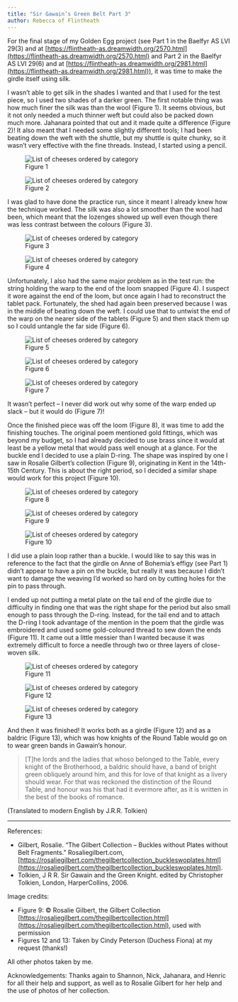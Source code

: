 ```yaml
---
title: "Sir Gawain’s Green Belt Part 3"
author: Rebecca of Flintheath
---
```


For the final stage of my Golden Egg project (see Part 1 in the Baelfyr AS LVI 29(3) and at [https://flintheath-as.dreamwidth.org/2570.html](https://flintheath-as.dreamwidth.org/2570.html) and Part 2 in the Baelfyr AS LVI 29(6) and at [https://flintheath-as.dreamwidth.org/2981.html](https://flintheath-as.dreamwidth.org/2981.html)), it was time to make the girdle itself using silk.

I wasn’t able to get silk in the shades I wanted and that I used for the test piece, so I used two shades of a darker green. The first notable thing was how much finer the silk was than the wool (Figure 1). It seems obvious, but it not only needed a much thinner weft but could also be packed down much more. Jahanara pointed that out and it made quite a difference (Figure 2)! It also meant that I needed some slightly different tools; I had been beating down the weft with the shuttle, but my shuttle is quite chunky, so it wasn’t very effective with the fine threads. Instead, I started using a pencil.

<div class="gallery">
  <div class="col2">
    <figure class="figure">
        <img src="/baelfyr/2022-10/gawain/Figure01.jpg"
            class="figure-img rounded"
            alt="List of cheeses ordered by category">
        <figcaption class="figure-caption text-center">Figure 1</figcaption>
    </figure>
  </div>
  <div class="col2">
    <figure class="figure">
        <img src="/baelfyr/2022-10/gawain/Figure02.jpg"
            class="figure-img rounded"
            alt="List of cheeses ordered by category">
        <figcaption class="figure-caption text-center">Figure 2</figcaption>
    </figure>
  </div>
</div>

I was glad to have done the practice run, since it meant I already knew how the technique worked. The silk was also a lot smoother than the wool had been, which meant that the lozenges showed up well even though there was less contrast between the colours (Figure 3).

<div class="gallery">
  <div class="col2">
    <figure class="figure">
        <img src="/baelfyr/2022-10/gawain/Figure03.jpg"
            class="figure-img rounded"
            alt="List of cheeses ordered by category">
        <figcaption class="figure-caption text-center">Figure 3</figcaption>
    </figure>
  </div>
  <div class="col2">
    <figure class="figure">
        <img src="/baelfyr/2022-10/gawain/Figure04.jpg"
            class="figure-img rounded"
            alt="List of cheeses ordered by category">
        <figcaption class="figure-caption text-center">Figure 4</figcaption>
    </figure>
  </div>
</div>

Unfortunately, I also had the same major problem as in the test run: the string holding the warp to the end of the loom snapped (Figure 4). I suspect it wore against the end of the loom, but once again I had to reconstruct the tablet pack. Fortunately, the shed had again been preserved because I was in the middle of beating down the weft. I could use that to untwist the end of the warp on the nearer side of the tablets (Figure 5) and then stack them up so I could untangle the far side (Figure 6).

<div class="gallery">
  <div class="col3">
    <figure class="figure">
        <img src="/baelfyr/2022-10/gawain/Figure05.jpg"
            class="figure-img rounded"
            alt="List of cheeses ordered by category">
        <figcaption class="figure-caption text-center">Figure 5</figcaption>
    </figure>
  </div>
  <div class="col3">
    <figure class="figure">
        <img src="/baelfyr/2022-10/gawain/Figure06.jpg"
            class="figure-img rounded"
            alt="List of cheeses ordered by category">
        <figcaption class="figure-caption text-center">Figure 6</figcaption>
    </figure>
  </div>
  <div class="col3">
    <figure class="figure">
        <img src="/baelfyr/2022-10/gawain/Figure07.jpg"
            class="figure-img rounded"
            alt="List of cheeses ordered by category">
        <figcaption class="figure-caption text-center">Figure 7</figcaption>
    </figure>
  </div>
</div>

It wasn’t perfect – I never did work out why some of the warp ended up slack – but it would do (Figure 7)!

Once the finished piece was off the loom (Figure 8), it was time to add the finishing touches. The original poem mentioned gold fittings, which was beyond my budget, so I had already decided to use brass since it would at least be a yellow metal that would pass well enough at a glance. For the buckle end I decided to use a plain D-ring. The shape was inspired by one I saw in Rosalie Gilbert’s collection (Figure 9), originating in Kent in the 14th-15th Century. This is about the right period, so I decided a similar shape would work for this project (Figure 10).

<div class="gallery">
  <div class="col3">
    <figure class="figure">
        <img src="/baelfyr/2022-10/gawain/Figure08.jpg"
            class="figure-img rounded"
            alt="List of cheeses ordered by category">
        <figcaption class="figure-caption text-center">Figure 8</figcaption>
    </figure>
  </div>
  <div class="col3">
    <figure class="figure">
        <img src="/baelfyr/2022-10/gawain/Figure09.jpg"
            class="figure-img rounded"
            alt="List of cheeses ordered by category">
        <figcaption class="figure-caption text-center">Figure 9</figcaption>
    </figure>
  </div>
  <div class="col3">
    <figure class="figure">
        <img src="/baelfyr/2022-10/gawain/Figure10.jpg"
            class="figure-img rounded"
            alt="List of cheeses ordered by category">
        <figcaption class="figure-caption text-center">Figure 10</figcaption>
    </figure>
  </div>
</div>

I did use a plain loop rather than a buckle. I would like to say this was in reference to the fact that the girdle on Anne of Bohemia’s effigy (see Part 1) didn’t appear to have a pin on the buckle, but really it was because I didn’t want to damage the weaving I’d worked so hard on by cutting holes for the pin to pass through.

I ended up not putting a metal plate on the tail end of the girdle due to difficulty in finding one that was the right shape for the period but also small enough to pass through the D-ring. Instead, for the tail end and to attach the D-ring I took advantage of the mention in the poem that the girdle was embroidered and used some gold-coloured thread to sew down the ends (Figure 11). It came out a little messier than I wanted because it was extremely difficult to force a needle through two or three layers of close-woven silk.

<div class="gallery">
  <div class="col3">
    <figure class="figure">
        <img src="/baelfyr/2022-10/gawain/Figure11.jpg"
            class="figure-img rounded"
            alt="List of cheeses ordered by category">
        <figcaption class="figure-caption text-center">Figure 11</figcaption>
    </figure>
  </div>
  <div class="col3">
    <figure class="figure">
        <img src="/baelfyr/2022-10/gawain/Figure12.jpg"
            class="figure-img rounded"
            alt="List of cheeses ordered by category">
        <figcaption class="figure-caption text-center">Figure 12</figcaption>
    </figure>
  </div>
  <div class="col3">
    <figure class="figure">
        <img src="/baelfyr/2022-10/gawain/Figure13.jpg"
            class="figure-img rounded"
            alt="List of cheeses ordered by category">
        <figcaption class="figure-caption text-center">Figure 13</figcaption>
    </figure>
  </div>
</div>

And then it was finished! It works both as a girdle (Figure 12) and as a baldric (Figure 13), which was how knights of the Round Table would go on to wear green bands in Gawain’s honour.

> [T]he lords and the ladies that whoso belonged to the Table,
> every knight of the Brotherhood, a baldric should have,
> a band of bright green obliquely around him,
> and this for love of that knight as a livery should wear.
> For that was reckoned the distinction of the Round Table,
> and honour was his that had it evermore after,
> as it is written in the best of the books of romance.

(Translated to modern English by J.R.R. Tolkien)

***

References:
- Gilbert, Rosalie. “The Gilbert Collection – Buckles without Plates without Belt Fragments.” Rosaliegilbert.com, [https://rosaliegilbert.com/thegilbertcollection_buckleswoplates.html](https://rosaliegilbert.com/thegilbertcollection_buckleswoplates.html).
- Tolkien, J R R. Sir Gawain and the Green Knight. edited by Christopher Tolkien, London, HarperCollins, 2006.

Image credits:

- Figure 9: © Rosalie Gilbert, the Gilbert Collection [https://rosaliegilbert.com/thegilbertcollection.html](https://rosaliegilbert.com/thegilbertcollection.html), used with permission
- Figures 12 and 13: Taken by Cindy Peterson (Duchess Fiona) at my request (thanks!)

All other photos taken by me.

Acknowledgements: Thanks again to Shannon, Nick, Jahanara, and Henric for all their help and support, as well as to Rosalie Gilbert for her help and the use of photos of her collection.
